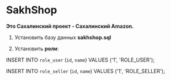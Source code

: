 # SakhShop

**Это Сахалинский проект - Сахалинский Amazon.**

1. Установить базу данных **sakhshop.sql**


2. Установить **роли**:

INSERT INTO `role_user` (`id`, `name`) VALUES ('1', 'ROLE_USER');



INSERT INTO `role_seller` (`id`, `name`) VALUES ('1', 'ROLE_SELLER');




